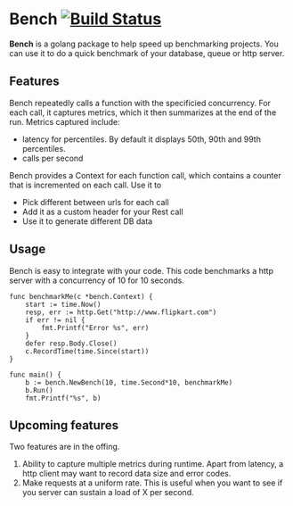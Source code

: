 
# Bench [![Build Status](https://travis-ci.org/chirayu/bench.svg?branch=master)](https://travis-ci.org/chirayu/bench)

**Bench** is a golang package to help speed up benchmarking projects. You can use it to do a quick benchmark of your database, queue or http server.

## Features

Bench repeatedly calls a function with the specificied concurrency. For each call, it captures metrics, which it then summarizes at the end of the run. Metrics captured include:

* latency for percentiles. By default it displays 50th, 90th and 99th percentiles. 
* calls per second 

Bench provides a Context for each function call, which contains a counter that is incremented on each call. Use it to

* Pick different between urls for each call
* Add it as a custom header for your Rest call
* Use it to generate different DB data

## Usage

Bench is easy to integrate with your code. This code benchmarks a http server with a concurrency of 10 for 10 seconds.

```
func benchmarkMe(c *bench.Context) {
	start := time.Now()
	resp, err := http.Get("http://www.flipkart.com")
	if err != nil {
		fmt.Printf("Error %s", err)
	}
	defer resp.Body.Close()
	c.RecordTime(time.Since(start))
}

func main() {
	b := bench.NewBench(10, time.Second*10, benchmarkMe)
	b.Run()
	fmt.Printf("%s", b)
```

## Upcoming features

Two features are in the offing.

1. Ability to capture multiple metrics during runtime. Apart from latency, a http client may want to record data size and error codes. 
2. Make requests at a uniform rate. This is useful when you want to see if you server can sustain a load of X per second. 